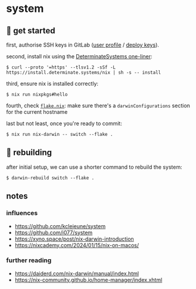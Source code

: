 # system

## 🏃 get started
first, authorise SSH keys in GitLab ([user profile](https://gitlab.canidae.systems/profile/keys) / [deploy keys](https://gitlab.canidae.systems/htw/system/-/settings/repository#js-deploy-keys-settings)).

second, install nix using the [DeterminateSystems one-liner](https://github.com/DeterminateSystems/nix-installer?tab=readme-ov-file#usage):

```
$ curl --proto '=https' --tlsv1.2 -sSf -L https://install.determinate.systems/nix | sh -s -- install
```

third, ensure nix is installed correctly:
```
$ nix run nixpkgs#hello
```

fourth, check [`flake.nix`](flake.nix): make sure there's a `darwinConfigurations` section for the current hostname

last but not least, once you're ready to commit:
```
$ nix run nix-darwin -- switch --flake .
```


## 🔧 rebuilding
after initial setup, we can use a shorter command to rebuild the system:
```
$ darwin-rebuild switch --flake .
```


## notes
### influences
* https://github.com/kclejeune/system
* https://github.com/i077/system
* https://xyno.space/post/nix-darwin-introduction
* https://nixcademy.com/2024/01/15/nix-on-macos/


### further reading
* https://daiderd.com/nix-darwin/manual/index.html
* https://nix-community.github.io/home-manager/index.xhtml
